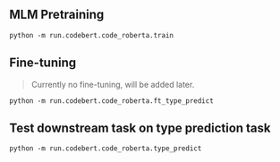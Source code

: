 ## MLM Pretraining

```
python -m run.codebert.code_roberta.train
```

## Fine-tuning
> Currently no fine-tuning, will be added later.

```
python -m run.codebert.code_roberta.ft_type_predict
```

## Test downstream task on type prediction task
```
python -m run.codebert.code_roberta.type_predict
```
